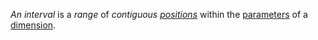 *An interval* is a *range* of *contiguous [positions](https://github.com/gcassel/Modular-Organization-Terminology/blob/master/terms/position.md)* within the [parameters](https://github.com/gcassel/Modular-Organization-Terminology/blob/master/terms/parameter.md) of a [dimension](https://github.com/gcassel/Modular-Organization-Terminology/blob/master/terms/dimension.md).
